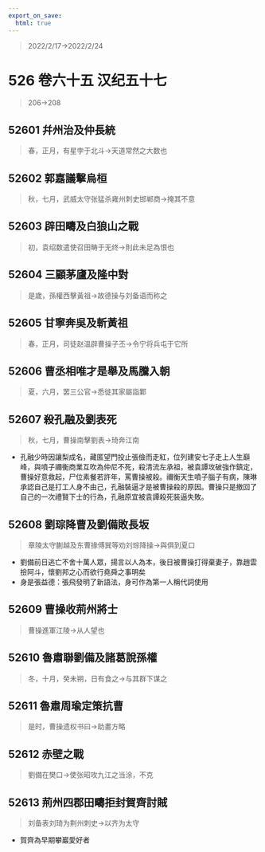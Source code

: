 ```yaml
---
export_on_save:
  html: true
---
```


> 2022/2/17->2022/2/24

# 526 卷六十五 汉纪五十七

> 206->208

## 52601 幷州治及仲長統
> 春，正月，有星孛于北斗->天道常然之大数也

## 52602 郭嘉議擊烏桓
> 秋，七月，武威太守张猛杀雍州刺史邯郸商->掩其不意

## 52603 辟田疇及白狼山之戰
> 初，袁绍数遣使召田畴于无终->則此未足為恨也

## 52604 三顧茅廬及隆中對
> 是歲，孫權西擊黃祖->故德操与刘备语而称之

## 52605 甘寧奔吳及斬黃祖
> 春，正月，司徒赵温辟曹操子丕->令宁将兵屯于它所

## 52606 曹丞相唯才是舉及馬騰入朝
> 夏，六月，罢三公官->悉徙其家屬詣鄴

## 52607 殺孔融及劉表死
> 秋，七月，曹操南擊劉表->琦奔江南
- 孔融少時因讓梨成名，藏匿望門投止張儉而走紅，位列建安七子走上人生巔峰，與噴子禰衡商業互吹為仲尼不死，殺清流左承祖，被袁譚攻破強作鎮定，曹操好意救起，尸位素餐若許年，罵曹操被殺。禰衡天生噴子腦子有病，陳琳承認自己是打工人身不由己，孔融裝逼才是被曹操殺的原因。曹操只是撤回了自己的一次禮賢下士的行為，孔融原宜被袁譚殺死裝逼失敗。

## 52608 劉琮降曹及劉備敗長坂
> 章陵太守蒯越及东曹掾傅巽等劝刘琮降操->與俱到夏口
- 劉備前日逃亡不舍十萬人眾，揚言以人為本，後日被曹操打得棄妻子，靠趙雲撿阿斗，懷劉邦之心而欲行堯舜之事明矣
- 身是張益德：張飛發明了新語法，身可作為第一人稱代詞使用

## 52609 曹操收荊州將士
> 曹操進軍江陵->从人望也

## 52610 魯肅聯劉備及諸葛說孫權
> 冬，十月，癸未朔，日有食之->与其群下谋之

## 52611 魯肅周瑜定策抗曹
> 是时，曹操遗权书曰->助畫方略

## 52612 赤壁之戰
> 劉備在樊口->使张昭攻九江之当涂，不克

## 52613 荊州四郡田疇拒封賀齊討賊
> 刘备表刘琦为荆州刺史->以齐为太守
- 賀齊為早期攀巖愛好者
